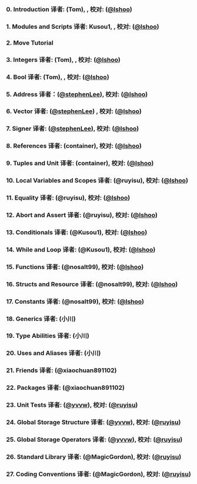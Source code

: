 ### 0. Introduction 译者: (Tom), , 校对: ([@lshoo](https://github.com/lshoo))

### 1. Modules and Scripts  译者: Kusou1, , 校对: ([@lshoo](https://github.com/lshoo))

### 2. Move Tutorial

### 3. Integers 译者: (Tom), , 校对: ([@lshoo](https://github.com/lshoo))

### 4. Bool 译者: (Tom), , 校对: ([@lshoo](https://github.com/lshoo))

### 5. Address 译者：([@stephenLee](https://github.com/stephenLee)), 校对: ([@lshoo](https://github.com/lshoo))

### 6. Vector 译者: ([@stephenLee](https://github.com/stephenLee)) , 校对: ([@lshoo](https://github.com/lshoo))

### 7. Signer 译者: ([@stephenLee](https://github.com/stephenLee)), 校对: ([@lshoo](https://github.com/lshoo))

### 8. References 译者: (container), 校对: ([@lshoo](https://github.com/lshoo))

### 9. Tuples and Unit 译者: (container), 校对: ([@lshoo](https://github.com/lshoo))

### 10. Local Variables and Scopes 译者: (@ruyisu), 校对: ([@lshoo](https://github.com/lshoo))

### 11. Equality 译者: (@ruyisu), 校对: ([@lshoo](https://github.com/lshoo))

### 12. Abort and Assert 译者: (@ruyisu), 校对: ([@lshoo](https://github.com/lshoo))

### 13. Conditionals 译者: (@Kusou1), 校对: ([@lshoo](https://github.com/lshoo))

### 14. While and Loop 译者: (@Kusou1), 校对: ([@lshoo](https://github.com/lshoo))

### 15. Functions 译者: (@nosalt99), 校对: ([@lshoo](https://github.com/lshoo))

### 16. Structs and Resource 译者: (@nosalt99), 校对: ([@lshoo](https://github.com/lshoo))

### 17. Constants 译者: (@nosalt99), 校对: ([@lshoo](https://github.com/lshoo))

### 18. Generics 译者: (小川)

### 19. Type Abilities 译者: (小川)

### 20. Uses and Aliases 译者: (小川)

### 21. Friends 译者: (@xiaochuan891102)

### 22. Packages 译者: (@xiaochuan891102)

### 23. Unit Tests 译者: ([@yvvw](https://github.com/yvvw)), 校对: ([@ruyisu](https://github.com/ruy1su))

### 24. Global Storage Structure 译者: ([@yvvw](https://github.com/yvvw)), 校对: ([@ruyisu](https://github.com/ruy1su))

### 25. Global Storage Operators 译者: ([@yvvw](https://github.com/yvvw)), 校对: ([@ruyisu](https://github.com/ruy1su))

### 26. Standard Library 译者: (@MagicGordon), 校对: ([@ruyisu](https://github.com/ruy1su))

### 27. Coding Conventions 译者: (@MagicGordon), 校对: ([@ruyisu](https://github.com/ruy1su))
